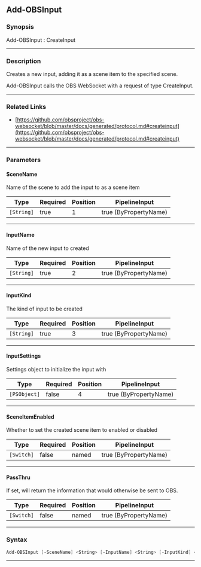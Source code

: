 Add-OBSInput
------------
### Synopsis
Add-OBSInput : CreateInput

---
### Description

Creates a new input, adding it as a scene item to the specified scene.


Add-OBSInput calls the OBS WebSocket with a request of type CreateInput.

---
### Related Links
* [https://github.com/obsproject/obs-websocket/blob/master/docs/generated/protocol.md#createinput](https://github.com/obsproject/obs-websocket/blob/master/docs/generated/protocol.md#createinput)



---
### Parameters
#### **SceneName**

Name of the scene to add the input to as a scene item






|Type      |Required|Position|PipelineInput        |
|----------|--------|--------|---------------------|
|`[String]`|true    |1       |true (ByPropertyName)|



---
#### **InputName**

Name of the new input to created






|Type      |Required|Position|PipelineInput        |
|----------|--------|--------|---------------------|
|`[String]`|true    |2       |true (ByPropertyName)|



---
#### **InputKind**

The kind of input to be created






|Type      |Required|Position|PipelineInput        |
|----------|--------|--------|---------------------|
|`[String]`|true    |3       |true (ByPropertyName)|



---
#### **InputSettings**

Settings object to initialize the input with






|Type        |Required|Position|PipelineInput        |
|------------|--------|--------|---------------------|
|`[PSObject]`|false   |4       |true (ByPropertyName)|



---
#### **SceneItemEnabled**

Whether to set the created scene item to enabled or disabled






|Type      |Required|Position|PipelineInput        |
|----------|--------|--------|---------------------|
|`[Switch]`|false   |named   |true (ByPropertyName)|



---
#### **PassThru**

If set, will return the information that would otherwise be sent to OBS.






|Type      |Required|Position|PipelineInput        |
|----------|--------|--------|---------------------|
|`[Switch]`|false   |named   |true (ByPropertyName)|



---
### Syntax
```PowerShell
Add-OBSInput [-SceneName] <String> [-InputName] <String> [-InputKind] <String> [[-InputSettings] <PSObject>] [-SceneItemEnabled] [-PassThru] [<CommonParameters>]
```
---
